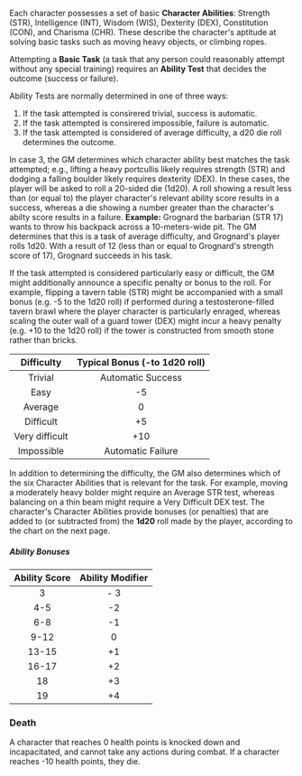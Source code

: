 Each character possesses a set of basic **Character Abilities**: Strength (STR), Intelligence (INT), Wisdom (WIS), Dexterity (DEX), Constitution (CON), and Charisma (CHR). These describe the character's aptitude at solving basic tasks such as moving heavy objects, or climbing ropes.

Attempting a **Basic Task** (a task that any person could reasonably attempt without any special training) requires an **Ability Test** that decides the outcome (success or failure).

Ability Tests are normally determined in one of three ways:
1. If the task attempted is consirered trivial, success is automatic.
2. If the task attempted is consirered impossible, failure is automatic.
3. If the task attempted is considered of average difficulty, a d20 die roll determines the outcome.

In case 3, the GM determines which character ability best matches the task attempted; e.g., lifting a heavy portcullis likely requires strength (STR) and dodging a falling boulder likely requires dexterity (DEX). In these cases, the player will be asked to roll a 20-sided die (1d20). A roll showing a result less than (or equal to) the player character's relevant ability score results in a success, whereas a die showing a number greater than the character's abilty score results in a failure. **Example:** Grognard the barbarian (STR 17) wants to throw his backpack across a 10-meters-wide pit. The GM determines that this is a task of average difficulty, and Grognard's player rolls 1d20. With a result of 12 (less than or equal to Grognard's strength score of 17), Grognard succeeds in his task.

If the task attempted is considered particularly easy or difficult, the GM might additionally announce a specific penalty or bonus to the roll. For example, flipping a tavern table (STR) might be accompanied with a small bonus (e.g. -5 to the 1d20 roll) if performed during a testosterone-filled tavern brawl where the player character is particularly enraged, whereas scaling the outer wall of a guard tower (DEX) might incur a heavy penalty (e.g. +10 to the 1d20 roll) if the tower is constructed from smooth stone rather than bricks.

| Difficulty | Typical Bonus (-to 1d20 roll) |
|:-------------:|:-------------:|
|Trivial | Automatic Success |
|Easy | -5 |
|Average | 0 |
|Difficult | +5 |
|Very difficult | +10 |
|Impossible | Automatic Failure |

In addition to determining the difficulty, the GM also determines which of the six Character Abilities that is relevant for the task. For example, moving a moderately heavy bolder might require an Average STR test, whereas balancing on a thin beam might require a Very Difficult DEX test. The character's Character Abilities provide bonuses (or penalties) that are added to (or subtracted from) the **1d20** roll made by the player, according to the chart on the next page.

##### Ability Bonuses
| Ability Score | Ability Modifier |
| :-------------: | :-------------: |
| 3 | - 3 | 
| 4-5 | -2 |
| 6-8 | -1 |
| 9-12 | 0 |
| 13-15 | +1 |
| 16-17 | +2 |
| 18 | +3 |
| 19 | +4 |

### Death

A character that reaches 0 health points is knocked down and incapacitated, and cannot take any actions during combat. If a character reaches -10 health points, they die.